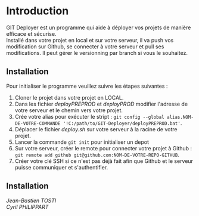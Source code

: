 # Introduction
GIT Deployer est un programme qui aide à déployer vos projets de manière efficace et sécurise.<br>
Installé dans votre projet en local et sur votre serveur, il va push vos modification sur Github, se connecter à votre serveur et pull ses modifications. Il peut gérer le versionning par branch si vous le souhaitez.


## Installation
Pour initialiser le programme veuillez suivre les étapes suivantes :

1. Cloner le projet dans votre projet en LOCAL.
2. Dans les fichier _deployPREPROD_ et _deployPROD_ modifier l'adresse de votre serveur et le chemin vers votre projet.
3. Crée votre alias pour exécuter le stript : `git config --global alias.NOM-DE-VOTRE-COMMANDE '!C:/path/to/GIT-Deployer/deployPREPROD.bat'`.
4. Déplacer le fichier _deploy.sh_ sur votre serveur à la racine de votre projet.
5. Lancer la commande `git init` pour initialiser un depot
6. Sur votre serveur, créer le remote pour connecter votre projet à Github : `git remote add github git@github.com:NOM-DE-VOTRE-REPO-GITHUB`.
7. Créer votre clé SSH si ce n'est pas déjà fait afin que Github et le serveur puisse communiquer et s'authentifier.

## Installation
_Jean-Bastien TOSTI_<br>
_Cyril PHILIPPART_